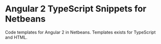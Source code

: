 # Angular 2 TypeScript Snippets for Netbeans
Code templates for Angular 2 in Netbeans. Templates exists for TypeScript and HTML.
